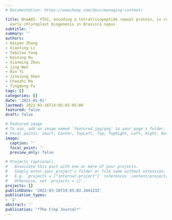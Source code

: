 ```yaml
---
# Documentation: https://wowchemy.com/docs/managing-content/

title: BnaA02. YTG1, encoding a tetratricopeptide repeat protein, is required for
  early chloroplast biogenesis in Brassica napus
subtitle: ''
summary: ''
authors:
- Haiyan Zhang
- Xiaoting Li
- Yebitao Yang
- Kaining Hu
- Xianming Zhou
- Jing Wen
- Bin Yi
- Jinxiong Shen
- Chaozhi Ma
- Tingdong Fu
tags: []
categories: []
date: '2021-01-01'
lastmod: 2022-03-16T14:05:03-05:00
featured: false
draft: false

# Featured image
# To use, add an image named `featured.jpg/png` to your page's folder.
# Focal points: Smart, Center, TopLeft, Top, TopRight, Left, Right, BottomLeft, Bottom, BottomRight.
image:
  caption: ''
  focal_point: ''
  preview_only: false

# Projects (optional).
#   Associate this post with one or more of your projects.
#   Simply enter your project's folder or file name without extension.
#   E.g. `projects = ["internal-project"]` references `content/project/deep-learning/index.md`.
#   Otherwise, set `projects = []`.
projects: []
publishDate: '2022-03-16T19:05:03.344123Z'
publication_types:
- '2'
abstract: ''
publication: '*The Crop Journal*'
---
```


